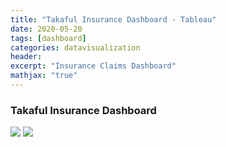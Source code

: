 ```yaml
---
title: "Takaful Insurance Dashboard - Tableau"
date: 2020-05-20
tags: [dashboard]
categories: datavisualization
header:
excerpt: "Insurance Claims Dashboard"
mathjax: "true"
---
```




### Takaful Insurance Dashboard
<img src="{{ site.url }}{{ site.baseurl }}/images/takaful/1.png">

<img src="{{ site.url }}{{ site.baseurl }}/images/takaful/2.png">